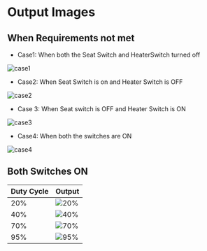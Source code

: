 # Output Images
## When Requirements not met
* Case1: When both the Seat Switch and HeaterSwitch turned off

![case1](https://user-images.githubusercontent.com/101049340/164469488-008ef586-c936-422d-8481-4ab3121f2e25.jpeg)

* Case2: When Seat Switch is on and Heater Switch is OFF

![case2](https://user-images.githubusercontent.com/101049340/164469607-c681fc1a-ae6e-450b-8578-463d52bfd871.jpeg)

* Case 3: When Seat switch is OFF and Heater Switch is ON

![case3](https://user-images.githubusercontent.com/101049340/164469698-19f25d4a-77fe-4231-b49c-1862eea1ecd1.jpeg)

* Case4: When both the switches are ON

![case4](https://user-images.githubusercontent.com/101049340/164469787-ae256b94-375c-4ba8-8d60-eaa44cfcb767.jpeg)

## Both Switches ON
| Duty Cycle |	Output | 
| ---- | ------- |
| 20% |	![20%](https://user-images.githubusercontent.com/101049340/164469899-31510efe-1f40-4489-892a-9c42be14c623.jpeg) |
| 40% |	![40%](https://user-images.githubusercontent.com/101049340/164470001-0524b15e-19f3-4d38-9d15-18d75a6d57bf.jpeg) |
| 70% |	![70%](https://user-images.githubusercontent.com/101049340/164470097-fafedf1c-a823-4a96-8734-64a1ea7c8a6e.jpeg) |
| 95% |	![95%](https://user-images.githubusercontent.com/101049340/164474541-0cacd1ef-05c2-4178-853f-d33f5edb3170.jpeg) |
